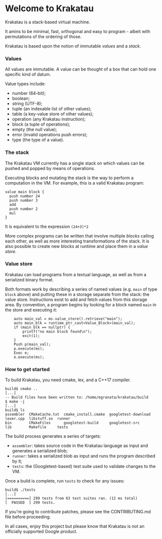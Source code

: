 # Welcome to Krakatau

Krakatau is a stack-based virtual machine.

It amins to be minimal, fast, orthogonal and easy to program - albeit with permutations of the ordering of those.

Krakatau is based upon the notion of immutable *values* and a *stack*.

### Values

All values are immutable. A value can be thought of a box that can hold one specific kind of datum.

Value types include:

* number (64-bit);
* boolean;
* string (UTF-8);
* tuple (an indexable list of other values);
* table (a key-value store of other values);
* operation (any Krakatau instruction);
* block (a tuple of operations);
* empty (the null value);
* error (invalid operations push errors);
* type (the type of a value).

### The stack

The Krakatau VM currently has a single stack on which values can be pushed and popped by means of operations.

Executing blocks and mutating the stack is the way to perform a computation in the VM.
For example, this is a valid Krakatau program:

```
value main block {
  push number 24
  push number 3
  add
  push number 2
  mul
}
```

It is equivalent to the expression `(24+3)*2`

More complex programs can be written that involve multiple *blocks* calling each other, as well as more interesting
transformations of the stack. It is also possible to create new blocks at runtime and place them in a *value store*.

### Value store

Krakatau can load programs from a textual language, as well as from a serialized binary format.

Both formats work by describing a series of named values (e.g. `main` of type `block` above) and putting these
in a storage separate from the stack: the value store. Instructions exist to add and fetch values from this
storage area. By convention, a program begins by looking for a block named `main` in the store and executing it:

```
    auto main_val = ms.value_store().retrieve("main");
    auto main_blk = runtime_ptr_cast<Value_Block>(main_val);
    if (main_blk == nullptr) {
        printf("no main block found\n");
        exit(1);
    }
    Push p(main_val);
    p.execute(ms);
    Exec e;
    e.execute(ms);
```

### How to get started

To build Krakatau, you need cmake, lex, and a C++17 compiler.

```
build$ cmake ..
[...]
-- Build files have been written to: /home/egranata/krakatau/build
$ make -j
[...]
build$ ls
assembler  CMakeCache.txt  cmake_install.cmake  googletest-download  lexer.cpp  libstuff.so  runner
bin        CMakeFiles      googletest-build     googletest-src       lib        Makefile     tests
```

The build process generates a series of targets:

* `assembler`: takes source code in the Krakatau language as input and generates a serialized blob;
* `runner`: takes a serialized blob as input and runs the program described by it;
* `tests`: the (Googletest-based) test suite used to validate changes to the VM.

Once a build is complete, run `tests` to check for any issues:

```
build$ ./tests
[...]
[==========] 299 tests from 63 test suites ran. (12 ms total)
[  PASSED  ] 299 tests.
```

If you're going to contribute patches, please see the CONTRIBUTING.md file before proceeding.

In all cases, enjoy this project but please know that Krakatau is not an officially supported Google product.

